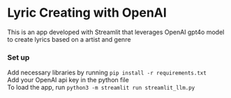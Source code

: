 # Lyric Creating with OpenAI
This is an app developed with Streamlit that leverages OpenAI gpt4o model to create lyrics based on a artist and genre

### Set up
Add necessary libraries by running ```pip install -r requirements.txt``` <br />
Add your OpenAI api key in the python file <br />
To load the app, run ```python3 -m streamlit run streamlit_llm.py```
